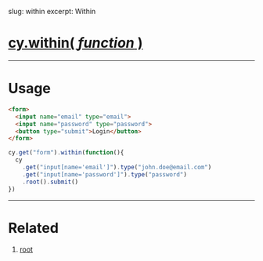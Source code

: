 slug: within
excerpt: Within

# [cy.within( *function* )](#usage)

***

# Usage

```html
<form>
  <input name="email" type="email">
  <input name="password" type="password">
  <button type="submit">Login</button>
</form>
```

```javascript
cy.get("form").within(function(){
  cy
    .get("input[name='email']").type("john.doe@email.com")
    .get("input[name='password']").type("password")
    .root().submit()
})
```

***

# Related

1. [root](https://on.cypress.io/api/root)